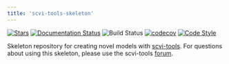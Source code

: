 ```yaml
---
title: 'scvi-tools-skeleton'
---
```


[![Stars](https://img.shields.io/github/stars/YosefLab/scvi-tools-skeleton?logo=GitHub&color=yellow)](https://github.com/YosefLab/scvi-tools/stargazers)
[![Documentation Status](https://readthedocs.org/projects/scvi-tools-skeleton/badge/?version=latest)](https://scvi-tools-skeleton.readthedocs.io/en/stable/?badge=stable)
![Build Status](https://github.com/YosefLab/scvi-tools-skeleton/workflows/scvi-tools-skeleton/badge.svg)
[![codecov](https://codecov.io/gh/YosefLab/scvi-tools-skeleton/branch/main/graph/badge.svg?token=BGI9Z8R11R)](https://codecov.io/gh/YosefLab/scvi-tools-skeleton)
[![Code Style](https://img.shields.io/badge/code%20style-black-000000.svg)](https://github.com/python/black)

Skeleton repository for creating novel models with
[scvi-tools](https://www.scvi-tools.org/en/stable/). For questions about
using this skeleton, please use the scvi-tools
[forum](https://discourse.scvi-tools.org/).
